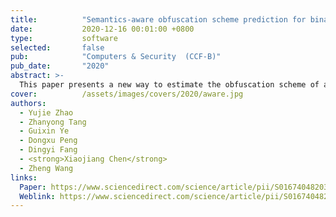 ```yaml
---
title:          "Semantics-aware obfuscation scheme prediction for binary"
date:           2020-12-16 00:01:00 +0800
type:           software
selected:       false
pub:            "Computers & Security  (CCF-B)"
pub_date:       "2020"
abstract: >-
  This paper presents a new way to estimate the obfuscation scheme of a compiled binary. It achieves this by using semantic information of the disassembled binary to predict if the program has been obfuscated and if so, what type of obfuscation scheme may be used. At the core of our approach is a set of deep neural networks that can effectively characterize and leverage the contextual information available in the assembly code. Our models are first trained offline, and the learned models can then be applied to new previously unseen obfuscated binaries. We evaluate our approach by applying it to a large dataset of over 277,000 obfuscated samples with different individual obfuscation schemes and their combinations. Experimental results show that our approach is highly effective in identifying the obfuscation scheme, with a prediction accuracy of at least 83% (up to 98%). 
cover:          /assets/images/covers/2020/aware.jpg
authors:
  - Yujie Zhao
  - Zhanyong Tang
  - Guixin Ye
  - Dongxu Peng
  - Dingyi Fang 
  - <strong>Xiaojiang Chen</strong>
  - Zheng Wang
links:
  Paper: https://www.sciencedirect.com/science/article/pii/S016740482030345X/pdfft?md5=7ccb982d15023353a8168a00619f06a9&pid=1-s2.0-S016740482030345X-main.pdf
  Weblink: https://www.sciencedirect.com/science/article/pii/S016740482030345X
---
```

